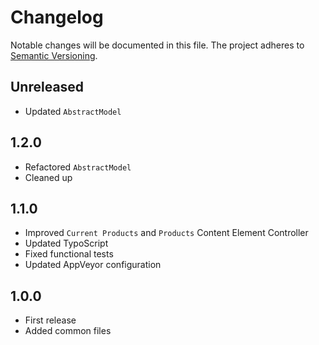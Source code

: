 Changelog
=========

Notable changes will be documented in this file. The project adheres to [Semantic Versioning].

Unreleased
----------

* Updated `AbstractModel`

1.2.0
-----

* Refactored `AbstractModel`
* Cleaned up

1.1.0
-----

* Improved `Current Products` and `Products` Content Element Controller
* Updated TypoScript
* Fixed functional tests
* Updated AppVeyor configuration

1.0.0
-----

* First release
* Added common files

[Semantic Versioning]: http://semver.org "Semantic Versioning"